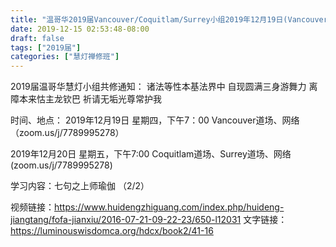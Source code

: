 ```yaml
---
title: "温哥华2019届Vancouver/Coquitlam/Surrey小组2019年12月19日(Vancouver)20日(Coquitla/Surrey)共修"
date: 2019-12-15 02:53:48-08:00
draft: false
tags: ["2019届"]
categories: ["慧灯禅修班"]
---
```

2019届温哥华慧灯小组共修通知：
诸法等性本基法界中
自现圆满三身游舞力
离障本来怙主龙钦巴
祈请无垢光尊常护我

时间、地点：
2019年12月19日 星期四，下午7：00
Vancouver道场、网络（zoom.us/j/7789995278）

2019年12月20日 星期五，下午7:00
Coquitlam道场、Surrey道场、网络(zoom.us/j/7789995278)

学习内容：七句之上师瑜伽 （2/2）

视频链接：https://www.huidengzhiguang.com/index.php/huideng-jiangtang/fofa-jianxiu/2016-07-21-09-22-23/650-l12031
文字链接：https://luminouswisdomca.org/hdcx/book2/41-16

